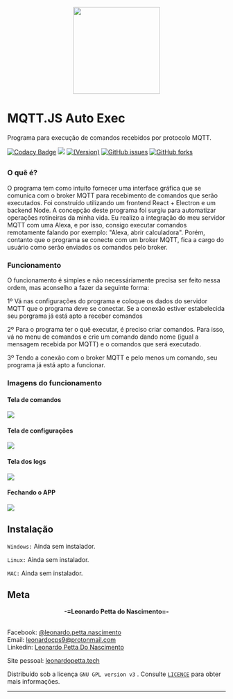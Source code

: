 <p align="center">
<img src="https://drive.google.com/uc?id=1hD9ohoKfZxoKnxYRK7XH8VeNKihLW5tJ" width="200"/>
</p>

# MQTT.JS Auto Exec

Programa para execução de comandos recebidos por protocolo MQTT.

[![Codacy Badge](https://api.codacy.com/project/badge/Grade/8bd6cf220f4945418908d881361e60d2)](https://app.codacy.com/gh/leonardopn/mqtt-automation-js?utm_source=github.com&utm_medium=referral&utm_content=leonardopn/mqtt-automation-js&utm_campaign=Badge_Grade)
![](https://img.shields.io/badge/version-v0.1.0-green)
[![(Version)](https://img.shields.io/badge/license-GNU%20GPL%20version%203-green.svg?style=flat-square)](https://github.com/leonardopn/mqtt-automation-js/blob/dev/LICENSE.md)
[![GitHub issues](https://img.shields.io/github/issues/leonardopn/mqtt-automation-js)](https://github.com/leonardopn/mqtt-automation-js/issues)
[![GitHub forks](https://img.shields.io/github/forks/leonardopn/mqtt-automation-js)](https://github.com/leonardopn/mqtt-automation-js/network)

##

### O quê é?
O programa tem como intuíto fornecer uma interface gráfica que se comunica com o broker MQTT para recebimento de comandos que serão executados. Foi construído utilizando um frontend React + Electron e um backend Node. A concepção deste programa foi surgiu para automatizar operações rotineiras da minha vida. Eu realizo a integração do meu servidor MQTT com uma Alexa, e por isso, consigo executar comandos remotamente falando por exemplo: "Alexa, abrir calculadora". Porém, contanto que o programa se conecte com um broker MQTT, fica a cargo do usuário como serão enviados os comandos pelo broker.

### Funcionamento
O funcionamento é simples e não necessáriamente precisa ser feito nessa ordem, mas aconselho a fazer da seguinte forma:

1º Vá nas configurações do programa e coloque os dados do servidor MQTT que o programa deve se conectar. Se a conexão estiver estabelecida seu porgrama já está apto a receber comandos

2º Para o programa ter o quê executar, é preciso criar comandos. Para isso, vá no menu de comandos e crie um comando dando nome (igual a mensagem recebida por MQTT) e o comandos que será executado.

3º Tendo a conexão com o broker MQTT e pelo menos um comando, seu programa já está apto a funcionar.


### Imagens do funcionamento

#### Tela de comandos
<img src="https://drive.google.com/uc?id=15j-gLOVq4Rw4o5VyTAVazVzglIUy0ZyJ" />

#### Tela de configurações
<img src="https://drive.google.com/uc?id=13JqncT2SvhR0e2fv3h4TCZg8jhfV5j1z" />

#### Tela dos logs
<img src="https://drive.google.com/uc?id=1pllVJPY2TeZ8uDU6n73XGGUo-BsiABt6" />

#### Fechando o APP
<img src="https://drive.google.com/uc?id=1lOOrPP8NGQuJ0MoEColGDOoKbO9_nE1U" />

## Instalação

```Windows:``` Ainda sem instalador.

```Linux:``` Ainda sem instalador.

```MAC:``` Ainda sem instalador.

## Meta

<center><b>-=Leonardo Petta do Nascimento=-</b></center></br> 

Facebook: [@leonardo.petta.nascimento](https://www.facebook.com/leonardo.petta.nascimento)</br> 
Email: leonardocps9@protonmail.com
</br> 
Linkedin: [Leonardo Petta Do Nascimento](https://www.linkedin.com/in/leonardo-petta-do-nascimento-75674015b/)

Site pessoal: [leonardopetta.tech](https://leonardopetta.tech)

Distribuído sob a licença ```GNU GPL version v3``` . Consulte [```LICENCE```](https://github.com/leonardopn/mqtt-automation-js/blob/dev/LICENSE) para obter mais informações.

---

